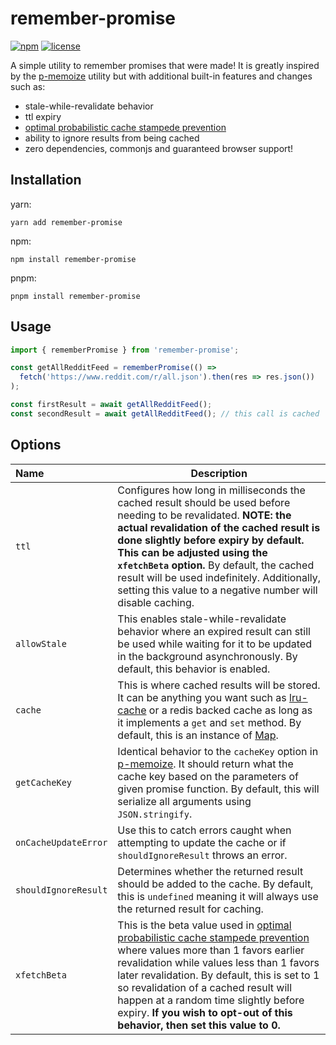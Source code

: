 # remember-promise

[![npm](https://shields.io/npm/v/remember-promise)](https://www.npmjs.com/package/remember-promise)
[![license](https://shields.io/github/license/redabacha/remember-promise)](https://github.com/redabacha/remember-promise/blob/main/LICENSE)

A simple utility to remember promises that were made! It is greatly inspired by the [p-memoize](https://github.com/sindresorhus/p-memoize) utility but with additional built-in features and changes such as:

- stale-while-revalidate behavior
- ttl expiry
- [optimal probabilistic cache stampede prevention](https://cseweb.ucsd.edu/~avattani/papers/cache_stampede.pdf)
- ability to ignore results from being cached
- zero dependencies, commonjs and guaranteed browser support!

## Installation

yarn:

```
yarn add remember-promise
```

npm:

```
npm install remember-promise
```

pnpm:

```
pnpm install remember-promise
```

## Usage

```ts
import { rememberPromise } from 'remember-promise';

const getAllRedditFeed = rememberPromise(() =>
  fetch('https://www.reddit.com/r/all.json').then(res => res.json())
);

const firstResult = await getAllRedditFeed();
const secondResult = await getAllRedditFeed(); // this call is cached
```

## Options

| Name                 | Description                                                                                                                                                                                                                                                                                                                                                                                                                                        |
| :------------------- | -------------------------------------------------------------------------------------------------------------------------------------------------------------------------------------------------------------------------------------------------------------------------------------------------------------------------------------------------------------------------------------------------------------------------------------------------- |
| `ttl`                | Configures how long in milliseconds the cached result should be used before needing to be revalidated. **NOTE: the actual revalidation of the cached result is done slightly before expiry by default. This can be adjusted using the `xfetchBeta` option.** By default, the cached result will be used indefinitely. Additionally, setting this value to a negative number will disable caching.                                                  |
| `allowStale`         | This enables stale-while-revalidate behavior where an expired result can still be used while waiting for it to be updated in the background asynchronously. By default, this behavior is enabled.                                                                                                                                                                                                                                                  |
| `cache`              | This is where cached results will be stored. It can be anything you want such as [lru-cache](https://github.com/isaacs/node-lru-cache) or a redis backed cache as long as it implements a `get` and `set` method. By default, this is an instance of [Map](https://developer.mozilla.org/en-US/docs/Web/JavaScript/Reference/Global_Objects/Map).                                                                                                  |
| `getCacheKey`        | Identical behavior to the `cacheKey` option in [p-memoize](https://github.com/sindresorhus/p-memoize#cachekey). It should return what the cache key based on the parameters of given promise function. By default, this will serialize all arguments using `JSON.stringify`.                                                                                                                                                                       |
| `onCacheUpdateError` | Use this to catch errors caught when attempting to update the cache or if `shouldIgnoreResult` throws an error.                                                                                                                                                                                                                                                                                                                                    |
| `shouldIgnoreResult` | Determines whether the returned result should be added to the cache. By default, this is `undefined` meaning it will always use the returned result for caching.                                                                                                                                                                                                                                                                                   |
| `xfetchBeta`         | This is the beta value used in [optimal probabilistic cache stampede prevention](https://cseweb.ucsd.edu/~avattani/papers/cache_stampede.pdf) where values more than 1 favors earlier revalidation while values less than 1 favors later revalidation. By default, this is set to 1 so revalidation of a cached result will happen at a random time slightly before expiry. **If you wish to opt-out of this behavior, then set this value to 0.** |
